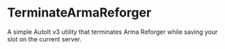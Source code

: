 # TerminateArmaReforger
A simple AutoIt v3 utility that terminates Arma Reforger while saving your slot on the current server.
